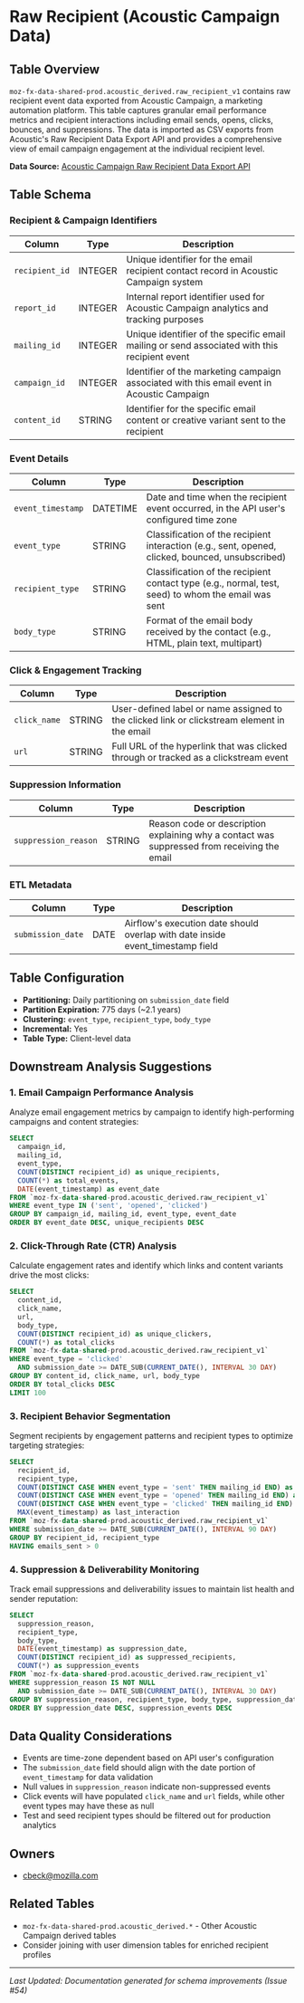 # Raw Recipient (Acoustic Campaign Data)

## Table Overview

`moz-fx-data-shared-prod.acoustic_derived.raw_recipient_v1` contains raw recipient event data exported from Acoustic Campaign, a marketing automation platform. This table captures granular email performance metrics and recipient interactions including email sends, opens, clicks, bounces, and suppressions. The data is imported as CSV exports from Acoustic's Raw Recipient Data Export API and provides a comprehensive view of email campaign engagement at the individual recipient level.

**Data Source:** [Acoustic Campaign Raw Recipient Data Export API](https://developer.goacoustic.com/acoustic-campaign/reference/rawrecipientdataexport)

## Table Schema

### Recipient & Campaign Identifiers

| Column | Type | Description |
|--------|------|-------------|
| `recipient_id` | INTEGER | Unique identifier for the email recipient contact record in Acoustic Campaign system |
| `report_id` | INTEGER | Internal report identifier used for Acoustic Campaign analytics and tracking purposes |
| `mailing_id` | INTEGER | Unique identifier of the specific email mailing or send associated with this recipient event |
| `campaign_id` | INTEGER | Identifier of the marketing campaign associated with this email event in Acoustic Campaign |
| `content_id` | STRING | Identifier for the specific email content or creative variant sent to the recipient |

### Event Details

| Column | Type | Description |
|--------|------|-------------|
| `event_timestamp` | DATETIME | Date and time when the recipient event occurred, in the API user's configured time zone |
| `event_type` | STRING | Classification of the recipient interaction (e.g., sent, opened, clicked, bounced, unsubscribed) |
| `recipient_type` | STRING | Classification of the recipient contact type (e.g., normal, test, seed) to whom the email was sent |
| `body_type` | STRING | Format of the email body received by the contact (e.g., HTML, plain text, multipart) |

### Click & Engagement Tracking

| Column | Type | Description |
|--------|------|-------------|
| `click_name` | STRING | User-defined label or name assigned to the clicked link or clickstream element in the email |
| `url` | STRING | Full URL of the hyperlink that was clicked through or tracked as a clickstream event |

### Suppression Information

| Column | Type | Description |
|--------|------|-------------|
| `suppression_reason` | STRING | Reason code or description explaining why a contact was suppressed from receiving the email |

### ETL Metadata

| Column | Type | Description |
|--------|------|-------------|
| `submission_date` | DATE | Airflow's execution date should overlap with date inside event_timestamp field |

## Table Configuration

- **Partitioning:** Daily partitioning on `submission_date` field
- **Partition Expiration:** 775 days (~2.1 years)
- **Clustering:** `event_type`, `recipient_type`, `body_type`
- **Incremental:** Yes
- **Table Type:** Client-level data

## Downstream Analysis Suggestions

### 1. Email Campaign Performance Analysis
Analyze email engagement metrics by campaign to identify high-performing campaigns and content strategies:
```sql
SELECT
  campaign_id,
  mailing_id,
  event_type,
  COUNT(DISTINCT recipient_id) as unique_recipients,
  COUNT(*) as total_events,
  DATE(event_timestamp) as event_date
FROM `moz-fx-data-shared-prod.acoustic_derived.raw_recipient_v1`
WHERE event_type IN ('sent', 'opened', 'clicked')
GROUP BY campaign_id, mailing_id, event_type, event_date
ORDER BY event_date DESC, unique_recipients DESC
```

### 2. Click-Through Rate (CTR) Analysis
Calculate engagement rates and identify which links and content variants drive the most clicks:
```sql
SELECT
  content_id,
  click_name,
  url,
  body_type,
  COUNT(DISTINCT recipient_id) as unique_clickers,
  COUNT(*) as total_clicks
FROM `moz-fx-data-shared-prod.acoustic_derived.raw_recipient_v1`
WHERE event_type = 'clicked'
  AND submission_date >= DATE_SUB(CURRENT_DATE(), INTERVAL 30 DAY)
GROUP BY content_id, click_name, url, body_type
ORDER BY total_clicks DESC
LIMIT 100
```

### 3. Recipient Behavior Segmentation
Segment recipients by engagement patterns and recipient types to optimize targeting strategies:
```sql
SELECT
  recipient_id,
  recipient_type,
  COUNT(DISTINCT CASE WHEN event_type = 'sent' THEN mailing_id END) as emails_sent,
  COUNT(DISTINCT CASE WHEN event_type = 'opened' THEN mailing_id END) as emails_opened,
  COUNT(DISTINCT CASE WHEN event_type = 'clicked' THEN mailing_id END) as emails_clicked,
  MAX(event_timestamp) as last_interaction
FROM `moz-fx-data-shared-prod.acoustic_derived.raw_recipient_v1`
WHERE submission_date >= DATE_SUB(CURRENT_DATE(), INTERVAL 90 DAY)
GROUP BY recipient_id, recipient_type
HAVING emails_sent > 0
```

### 4. Suppression & Deliverability Monitoring
Track email suppressions and deliverability issues to maintain list health and sender reputation:
```sql
SELECT
  suppression_reason,
  recipient_type,
  body_type,
  DATE(event_timestamp) as suppression_date,
  COUNT(DISTINCT recipient_id) as suppressed_recipients,
  COUNT(*) as suppression_events
FROM `moz-fx-data-shared-prod.acoustic_derived.raw_recipient_v1`
WHERE suppression_reason IS NOT NULL
  AND submission_date >= DATE_SUB(CURRENT_DATE(), INTERVAL 30 DAY)
GROUP BY suppression_reason, recipient_type, body_type, suppression_date
ORDER BY suppression_date DESC, suppression_events DESC
```

## Data Quality Considerations

- Events are time-zone dependent based on API user's configuration
- The `submission_date` field should align with the date portion of `event_timestamp` for data validation
- Null values in `suppression_reason` indicate non-suppressed events
- Click events will have populated `click_name` and `url` fields, while other event types may have these as null
- Test and seed recipient types should be filtered out for production analytics

## Owners

- cbeck@mozilla.com

## Related Tables

- `moz-fx-data-shared-prod.acoustic_derived.*` - Other Acoustic Campaign derived tables
- Consider joining with user dimension tables for enriched recipient profiles

---

*Last Updated: Documentation generated for schema improvements (Issue #54)*
